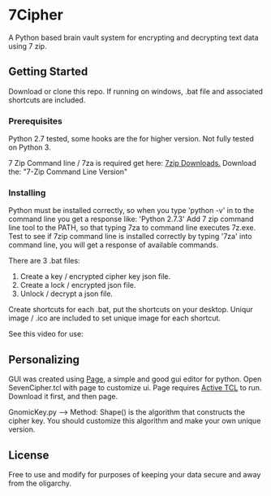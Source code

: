# 7Cipher
A Python based brain vault system for encrypting and decrypting text data using 7 zip.

## Getting Started
Download or clone this repo.  If running on windows, .bat file and associated shortcuts are included.

### Prerequisites

Python 2.7 tested, some hooks are the for higher version.  Not fully tested on Python 3.

7 Zip Command line / 7za is required get here: [7zip Downloads.](https://www.7-zip.org/download.html)
Download the: "7-Zip Command Line Version"

### Installing
Python must be installed correctly, so when you type 'python -v' in to the command line you get a response like: 'Python 2.7.3'
Add 7 zip command line tool to the PATH, so that typing 7za to command line executes 7z.exe.
Test to see if 7zip command line is installed correctly by typing '7za' into command line, you will get a response of available commands.

There are 3 .bat files:
  1. Create a key / encrypted cipher key json file.
  2. Create a lock / encrypted json file.
  3. Unlock / decrypt a json file.
  
  Create shortcuts for each .bat, put the shortcuts on your desktop.  Uniqur image / .ico are included to set unique image for each shortcut.

See this video for use:

## Personalizing
GUI was created using [Page](https://sourceforge.net/projects/page/), a simple and good gui editor for python. Open SevenCipher.tcl with page to customize ui.
Page requires [Active TCL](https://www.activestate.com/products/activetcl/) to run.  Download it first, and then page.

GnomicKey.py --> Method: Shape() is the algorithm that constructs the cipher key.  You should customize this algorithm and make your own unique version.

## License
Free to use and modify for purposes of keeping your data secure and away from the oligarchy.

